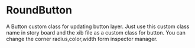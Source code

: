 # RoundButton
A Button custom class for updating button layer.
Just use this custom class name in story board and the xib file as a custom class for button.
You can change the corner radius,color,width form inspector manager.
